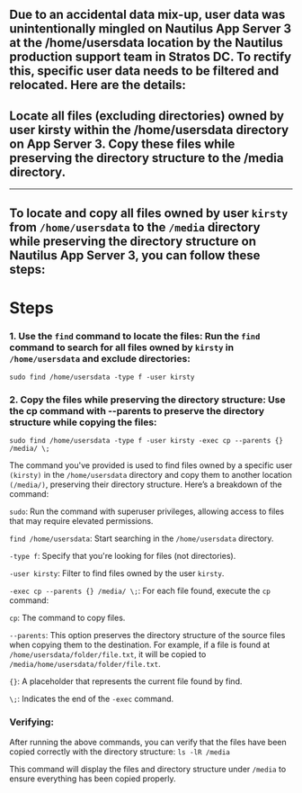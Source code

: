 ## Due to an accidental data mix-up, user data was unintentionally mingled on Nautilus App Server 3 at the /home/usersdata location by the Nautilus production support team in Stratos DC. To rectify this, specific user data needs to be filtered and relocated. Here are the details:

## Locate all files (excluding directories) owned by user kirsty within the /home/usersdata directory on App Server 3. Copy these files while preserving the directory structure to the /media directory.

---

## To locate and copy all files owned by user `kirsty` from `/home/usersdata` to the `/media` directory while preserving the directory structure on Nautilus App Server 3, you can follow these steps:

# Steps

### 1. Use the `find` command to locate the files: Run the `find` command to search for all files owned by `kirsty` in `/home/usersdata` and exclude directories:

`sudo find /home/usersdata -type f -user kirsty`

### 2. Copy the files while preserving the directory structure: Use the cp command with --parents to preserve the directory structure while copying the files:

`sudo find /home/usersdata -type f -user kirsty -exec cp --parents {} /media/ \;`

The command you've provided is used to find files owned by a specific user `(kirsty)` in the `/home/usersdata` directory and copy them to another location `(/media/)`, preserving their directory structure. Here’s a breakdown of the command:

`sudo`: Run the command with superuser privileges, allowing access to files that may require elevated permissions.

`find /home/usersdata`: Start searching in the `/home/usersdata` directory.

`-type f`: Specify that you're looking for files (not directories).

`-user kirsty`: Filter to find files owned by the user `kirsty`.

`-exec cp --parents {} /media/ \;`: For each file found, execute the `cp` command:

`cp`: The command to copy files.

`--parents`: This option preserves the directory structure of the source files when copying them to the destination. For example, if a file is found at `/home/usersdata/folder/file.txt`, it will be copied to `/media/home/usersdata/folder/file.txt`.

`{}`: A placeholder that represents the current file found by find.

`\;`: Indicates the end of the `-exec` command.

### Verifying:
After running the above commands, you can verify that the files have been copied correctly with the directory structure:
`ls -lR /media`

This command will display the files and directory structure under `/media` to ensure everything has been copied properly.















